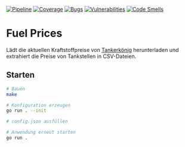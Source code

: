 [![Pipeline](https://gitlab.com/4s1/fuel-prices/badges/main/pipeline.svg)](https://gitlab.com/4s1/fuel-prices/pipelines)
[![Coverage](https://gitlab.com/4s1/fuel-prices/badges/main/coverage.svg)](https://gitlab.com/4s1/fuel-prices/commits/main)
[![Bugs](https://sonarcloud.io/api/project_badges/measure?project=4s1_fuel-prices&metric=bugs)](https://sonarcloud.io/project/issues?id=4s1_fuel-prices&resolved=false&types=BUG)
[![Vulnerabilities](https://sonarcloud.io/api/project_badges/measure?project=4s1_fuel-prices&metric=vulnerabilities)](https://sonarcloud.io/project/issues?id=4s1_fuel-prices&resolved=false&types=VULNERABILITY)
[![Code Smells](https://sonarcloud.io/api/project_badges/measure?project=4s1_fuel-prices&metric=code_smells)](https://sonarcloud.io/project/issues?id=4s1_fuel-prices&resolved=false&types=CODE_SMELL)

# Fuel Prices

Lädt die aktuellen Kraftstoffpreise von [Tankerkönig](https://www.tankerkoenig.de/) herunterladen und extrahiert die Preise von Tankstellen in CSV-Dateien.

## Starten

```bash
# Bauen
make

# Konfiguration erzeugen
go run . --init

# config.json ausfüllen

# Anwendung erneut starten
go run .
```
